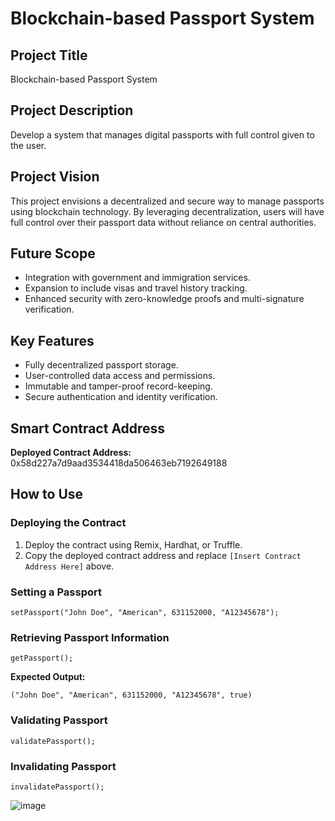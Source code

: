 # Blockchain-based Passport System

## Project Title
Blockchain-based Passport System

## Project Description
Develop a system that manages digital passports with full control given to the user.

## Project Vision
This project envisions a decentralized and secure way to manage passports using blockchain technology. By leveraging decentralization, users will have full control over their passport data without reliance on central authorities.

## Future Scope
- Integration with government and immigration services.
- Expansion to include visas and travel history tracking.
- Enhanced security with zero-knowledge proofs and multi-signature verification.

## Key Features
- Fully decentralized passport storage.
- User-controlled data access and permissions.
- Immutable and tamper-proof record-keeping.
- Secure authentication and identity verification.

## Smart Contract Address
**Deployed Contract Address:** 0x58d227a7d9aad3534418da506463eb7192649188

## How to Use
### Deploying the Contract
1. Deploy the contract using Remix, Hardhat, or Truffle.
2. Copy the deployed contract address and replace `[Insert Contract Address Here]` above.

### Setting a Passport
```solidity
setPassport("John Doe", "American", 631152000, "A12345678");
```

### Retrieving Passport Information
```solidity
getPassport();
```
**Expected Output:**
```
("John Doe", "American", 631152000, "A12345678", true)
```

### Validating Passport
```solidity
validatePassport();
```

### Invalidating Passport
```solidity
invalidatePassport();
```
![image](https://github.com/user-attachments/assets/334b9c4f-1a75-46e0-9314-6e5c09d61c61)

